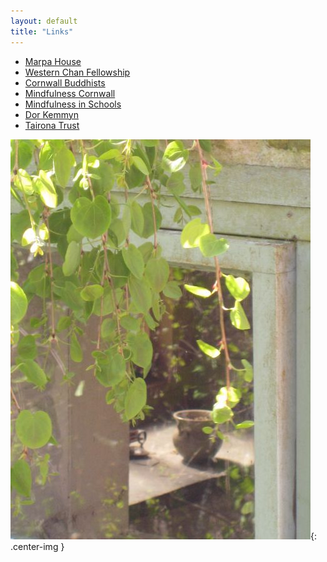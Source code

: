 ```yaml
---
layout: default
title: "Links"
---
```


<ul>
    <li><a href="http://www.marpahouse.org.uk">Marpa House</a></li>
    <li><a href="http://westernchanfellowship.org">Western Chan Fellowship</a></li>
    <li><a href="http://www.cornwallbuddhists.org/">Cornwall Buddhists</a></li>
    <li><a href="http://www.mindfulnesscornwall.co.uk/">Mindfulness Cornwall</a></li>
    <li><a href="/www.mindfulnessinschools.org">Mindfulness in Schools</a></li>
    <li><a href="/www.dorkemmyn.org.uk">Dor Kemmyn</a></li>
    <li><a href="http://www.taironatrust.org/">Tairona Trust</a></li>
</ul>

![Gear Mill](/assets/images/Gallery/IMG_2189.jpeg "leaves"){: .center-img }
